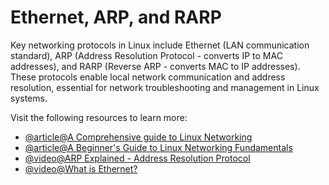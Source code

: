 # Ethernet, ARP, and RARP

Key networking protocols in Linux include Ethernet (LAN communication standard), ARP (Address Resolution Protocol - converts IP to MAC addresses), and RARP (Reverse ARP - converts MAC to IP addresses). These protocols enable local network communication and address resolution, essential for network troubleshooting and management in Linux systems.

Visit the following resources to learn more:

- [@article@A Comprehensive guide to Linux Networking](https://centlinux.com/linux-networking/)
- [@article@A Beginner's Guide to Linux Networking Fundamentals](https://dev.to/iaadidev/a-beginners-guide-to-linux-networking-fundamentals-dev-ops-prerequisite-7-434o)
- [@video@ARP Explained - Address Resolution Protocol](https://www.youtube.com/watch?v=cn8Zxh9bPio)
- [@video@What is Ethernet?](https://www.youtube.com/watch?v=HLziLmaYsO0)

